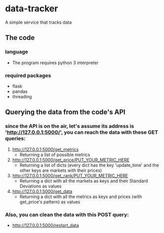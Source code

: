 # data-tracker
A simple service that tracks data

## The code

### language

- The program requires python 3 interpreter

### required packages

- flask
- pandas
- threading

## Querying the data from the code's API

### since the API is on the air, let's assume its address is 'http://127.0.0.1:5000/', you can reach the data with these GET queries:

1. http://127.0.0.1:5000/get_metrics
   - Returning a list of possible metrics
2. http://127.0.0.1:5000/get_price/PUT_YOUR_METRIC_HERE
   - Returning a list of dicts (every dict has the key 'update_time' and the other keys are markets with their prices)
3. http://127.0.0.1:5000/get_rank/PUT_YOUR_METRIC_HERE
   - Returning a dict with all the markets as keys and their Standard Deviations as values 
4. http://127.0.0.1:5000/get_data
   - Returning a dict with all the metrics as keys and prices (with get_price's pattern) as values

### Also, you can clean the data with this POST query:

- http://127.0.0.1:5000/restart_data

